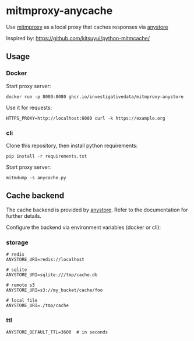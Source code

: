 # mitmproxy-anycache

Use [mitmproxy](https://mitmproxy.org/) as a local proxy that caches responses via [anystore](https://github.com/investigativedata/anystore)

Inspired by: https://github.com/kitsuyui/python-mitmcache/

## Usage

### Docker

Start proxy server:

    docker run -p 8080:8080 ghcr.io/investigativedata/mitmproxy-anystore

Use it for requests:

    HTTPS_PROXY=http://localhost:8080 curl -k https://example.org

### cli

Clone this repository, then install python requirements:

    pip install -r requirements.txt

Start proxy server:

    mitmdump -s anycache.py

## Cache backend

The cache backend is provided by [anystore](https://github.com/investigativedata/anystore). Refer to the documentation for further details.

Configure the backend via environment variables (docker or cli):

### storage

    # redis
    ANYSTORE_URI=redis://localhost

    # sqlite
    ANYSTORE_URI=sqlite:///tmp/cache.db

    # remote s3
    ANYSTORE_URI=s3://my_bucket/cache/foo

    # local file
    ANYSTORE_URI=./tmp/cache

### ttl

    ANYSTORE_DEFAULT_TTL=3600  # in seconds
